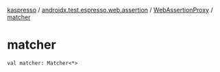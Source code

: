 [kaspresso](../../index.md) / [androidx.test.espresso.web.assertion](../index.md) / [WebAssertionProxy](index.md) / [matcher](./matcher.md)

# matcher

`val matcher: Matcher<*>`